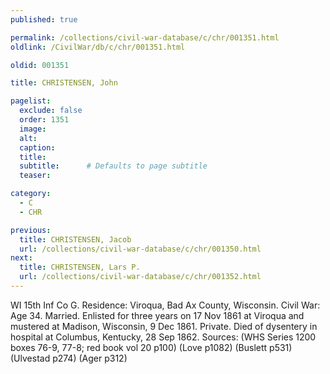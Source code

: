 ```yaml
---
published: true

permalink: /collections/civil-war-database/c/chr/001351.html
oldlink: /CivilWar/db/c/chr/001351.html

oldid: 001351

title: CHRISTENSEN, John

pagelist:
  exclude: false
  order: 1351
  image: 
  alt:
  caption:
  title:
  subtitle:      # Defaults to page subtitle
  teaser:

category: 
  - C 
  - CHR

previous:
  title: CHRISTENSEN, Jacob
  url: /collections/civil-war-database/c/chr/001350.html  
next:
  title: CHRISTENSEN, Lars P.
  url: /collections/civil-war-database/c/chr/001352.html   
---
```

WI 15th Inf Co G. Residence: Viroqua, Bad Ax County, Wisconsin. Civil War: Age 34. Married. Enlisted for three years on 17 Nov 1861 at Viroqua and mustered at Madison, Wisconsin, 9 Dec 1861. Private. Died of dysentery in hospital at Columbus, Kentucky, 28 Sep 1862. Sources: (WHS Series 1200 boxes 76-9, 77-8; red book vol 20 p100) (Love p1082) (Buslett p531) (Ulvestad p274) (Ager p312)
